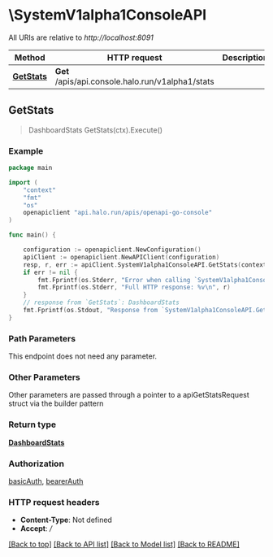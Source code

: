 # \SystemV1alpha1ConsoleAPI

All URIs are relative to *http://localhost:8091*

Method | HTTP request | Description
------------- | ------------- | -------------
[**GetStats**](SystemV1alpha1ConsoleAPI.md#GetStats) | **Get** /apis/api.console.halo.run/v1alpha1/stats | 



## GetStats

> DashboardStats GetStats(ctx).Execute()





### Example

```go
package main

import (
	"context"
	"fmt"
	"os"
	openapiclient "api.halo.run/apis/openapi-go-console"
)

func main() {

	configuration := openapiclient.NewConfiguration()
	apiClient := openapiclient.NewAPIClient(configuration)
	resp, r, err := apiClient.SystemV1alpha1ConsoleAPI.GetStats(context.Background()).Execute()
	if err != nil {
		fmt.Fprintf(os.Stderr, "Error when calling `SystemV1alpha1ConsoleAPI.GetStats``: %v\n", err)
		fmt.Fprintf(os.Stderr, "Full HTTP response: %v\n", r)
	}
	// response from `GetStats`: DashboardStats
	fmt.Fprintf(os.Stdout, "Response from `SystemV1alpha1ConsoleAPI.GetStats`: %v\n", resp)
}
```

### Path Parameters

This endpoint does not need any parameter.

### Other Parameters

Other parameters are passed through a pointer to a apiGetStatsRequest struct via the builder pattern


### Return type

[**DashboardStats**](DashboardStats.md)

### Authorization

[basicAuth](../README.md#basicAuth), [bearerAuth](../README.md#bearerAuth)

### HTTP request headers

- **Content-Type**: Not defined
- **Accept**: */*

[[Back to top]](#) [[Back to API list]](../README.md#documentation-for-api-endpoints)
[[Back to Model list]](../README.md#documentation-for-models)
[[Back to README]](../README.md)

